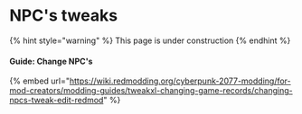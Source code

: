# NPC's tweaks

{% hint style="warning" %}
This page is under construction
{% endhint %}



#### Guide: Change NPC's

{% embed url="https://wiki.redmodding.org/cyberpunk-2077-modding/for-mod-creators/modding-guides/tweakxl-changing-game-records/changing-npcs-tweak-edit-redmod" %}









